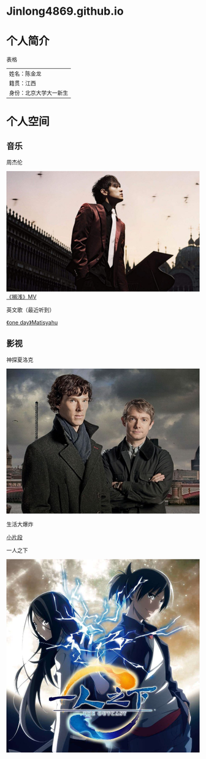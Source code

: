 # Jinlong4869.github.io
<!DOCTYPE html>
<html lang="zh-cn">
    <head>
    	<meta charset="utf-8"/>
    	<title>我的第一个网页</title>
    </head>
    <body>
    	<h1>个人简介</h1>
    	<p>表格</p>
    	<table>
    		<tr>
    			<td>姓名：陈金龙</td>
    		</tr>
    		<tr>
    			<td>籍贯：江西</td>
    		</tr>
    		<tr>
    			<td>身份：北京大学大一新生</td>
    		</tr>
    	</table>	
    	<h1>个人空间</h1>
    	<h2>音乐</h2>
    	<p>周杰伦</p>
    	<img src="https://github.com/Jinlong4869/Jinlong4869.github.io/blob/main/e91dcfeee7c57eda6e3e6edfc76aebb7%20(1).jpg">
    	<a href="https://www.bilibili.com/video/BV1fx411N7bU?p=55">《搁浅》MV</a>
    	<p>英文歌（最近听到）</p>
        <a href="https://music.163.com/#/song?id=21157332&autoplay=true&market=baiduhd">《one day》Matisyahu</a>
        <h2>影视</h2>
        <p>神探夏洛克</p>
        <img src="https://github.com/Jinlong4869/Jinlong4869.github.io/blob/main/e3edf80332b91635ee1d891671dc0336%20(1).jpg">
        <P>生活大爆炸</P>
        <a href="https://www.bilibili.com/video/BV1Us411V7Ly/?spm_id_from=trigger_reload">小片段</a>
        <P>一人之下</P>
        <img src="https://github.com/Jinlong4869/Jinlong4869.github.io/blob/main/ece34a8d6d80ddd15f0b96680c8519a8%20(1).jpg">
</body>       
